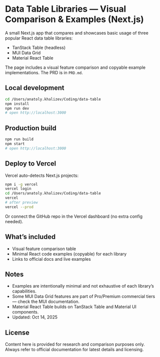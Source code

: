 # Data Table Libraries — Visual Comparison & Examples (Next.js)

A small Next.js app that compares and showcases basic usage of three popular React data table libraries:

- TanStack Table (headless)
- MUI Data Grid
- Material React Table

The page includes a visual feature comparison and copyable example implementations. The PRD is in `PRD.md`.

## Local development

```sh
cd /Users/anatoly.khalizev/Coding/data-table
npm install
npm run dev
# open http://localhost:3000
```

## Production build

```sh
npm run build
npm start
# open http://localhost:3000
```

## Deploy to Vercel

Vercel auto-detects Next.js projects:

```sh
npm i -g vercel
vercel login
cd /Users/anatoly.khalizev/Coding/data-table
vercel
# after preview
vercel --prod
```

Or connect the GitHub repo in the Vercel dashboard (no extra config needed).

## What’s included

- Visual feature comparison table
- Minimal React code examples (copyable) for each library
- Links to official docs and live examples

## Notes

- Examples are intentionally minimal and not exhaustive of each library’s capabilities.
- Some MUI Data Grid features are part of Pro/Premium commercial tiers — check the MUI documentation.
- Material React Table builds on TanStack Table and Material UI components.
- Updated: Oct 14, 2025

## License

Content here is provided for research and comparison purposes only. Always refer to official documentation for latest details and licensing.
